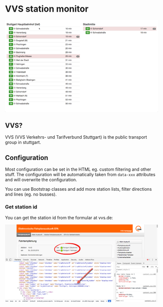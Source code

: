 # VVS station monitor

![VVS station monitor](documentation/preview.png "VVS station montitor")


## VVS?

VVS (VVS Verkehrs- und Tarifverbund Stuttgart) is the public transport group in stuttgart.

## Configuration

Most configuration can be set in the HTML eg. custom filtering and 
other stuff. The configuration will be automatically taken 
from `data-xxx` attributes and will overwrite the configuration.

You can use Bootstrap classes and add more station lists, filter 
directions and lines (eg. no busses).

### Get station id

You can get the station id from the formular at vvs.de:

![VVS station id](documentation/get-station-id.png "VVS station id")

